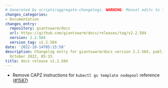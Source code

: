 ```yaml
---
# Generated by scripts/aggregate-changelogs. WARNING: Manual edits to this files will be overwritten.
changes_categories:
- Documentation
changes_entry:
  repository: giantswarm/docs
  url: https://github.com/giantswarm/docs/releases/tag/v2.2.584
  version: 2.2.584
  version_tag: v2.2.584
date: '2022-10-14T05:15:58'
description: Changelog entry for giantswarm/docs version 2.2.584, published on 14
  October 2022, 05:15.
title: docs release v2.2.584
---
```


- Remove CAPZ instructions for `kubectl gs template nodepool` reference ([#1587](https://github.com/giantswarm/docs/pull/1587))
